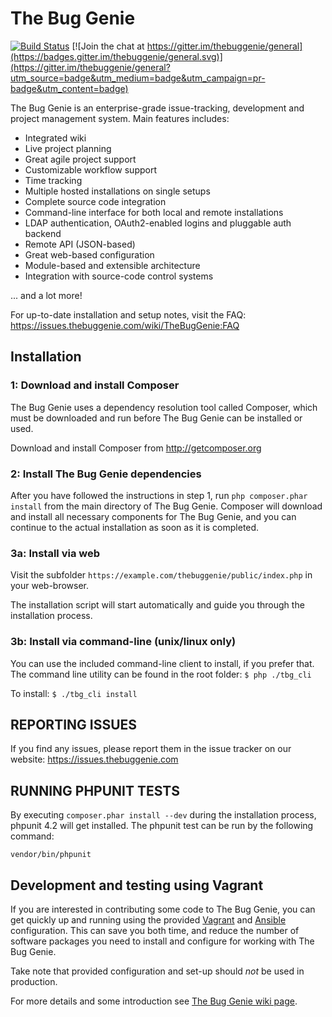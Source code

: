 # The Bug Genie

[![Build Status](https://travis-ci.org/thebuggenie/thebuggenie.png?branch=master)](https://travis-ci.org/thebuggenie/thebuggenie) 
[![Join the chat at https://gitter.im/thebuggenie/general](https://badges.gitter.im/thebuggenie/general.svg)](https://gitter.im/thebuggenie/general?utm_source=badge&utm_medium=badge&utm_campaign=pr-badge&utm_content=badge)

The Bug Genie is an enterprise-grade issue-tracking, development and project
management system. Main features includes:
* Integrated wiki
* Live project planning
* Great agile project support
* Customizable workflow support
* Time tracking
* Multiple hosted installations on single setups
* Complete source code integration
* Command-line interface for both local and remote installations
* LDAP authentication, OAuth2-enabled logins and pluggable auth backend
* Remote API (JSON-based)
* Great web-based configuration
* Module-based and extensible architecture
* Integration with source-code control systems

... and a lot more!

For up-to-date installation and setup notes, visit the FAQ:
https://issues.thebuggenie.com/wiki/TheBugGenie:FAQ


## Installation

### 1: Download and install Composer

The Bug Genie uses a dependency resolution tool called Composer, which must
be downloaded and run before The Bug Genie can be installed or used.

Download and install Composer from http://getcomposer.org


### 2: Install The Bug Genie dependencies

After you have followed the instructions in step 1, run
`php composer.phar install`
from the main directory of The Bug Genie. Composer will download and install
all necessary components for The Bug Genie, and you can continue to the actual
installation as soon as it is completed.


### 3a: Install via web

Visit the subfolder `https://example.com/thebuggenie/public/index.php` in your web-browser.

The installation script will start automatically and guide you through the
installation process.


### 3b: Install via command-line (unix/linux only)

You can use the included command-line client to install, if you prefer that.
The command line utility can be found in the root folder: `$ php ./tbg_cli`

To install:
`$ ./tbg_cli install`


## REPORTING ISSUES

If you find any issues, please report them in the issue tracker on our website:
https://issues.thebuggenie.com


## RUNNING PHPUNIT TESTS

By executing `composer.phar install --dev` during the installation process, phpunit 4.2 will get installed. The phpunit test can be run by the following command:
```
vendor/bin/phpunit
```


## Development and testing using Vagrant

If you are interested in contributing some code to The Bug Genie, you can get quickly up and running using the provided [Vagrant](https://www.vagrantup.com/) and [Ansible](https://www.ansible.com/) configuration. This can save you both time, and reduce the number of software packages you need to install and configure for working with The Bug Genie.

Take note that provided configuration and set-up should *not* be used in production.

For more details and some introduction see [The Bug Genie wiki page](https://issues.thebuggenie.com/wiki/TheBugGenie%3ADevelopment%3AVagrant).
